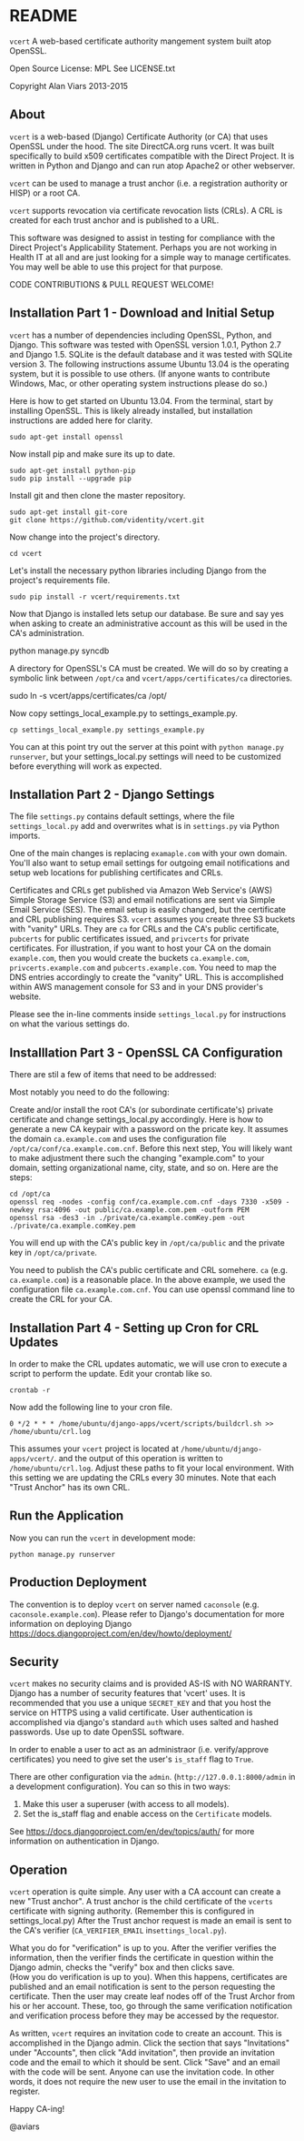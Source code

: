 README
======

`vcert`  A web-based certificate authority mangement system built atop OpenSSL.

Open Source License: MPL See LICENSE.txt

Copyright Alan Viars 2013-2015



About
-----

`vcert` is a web-based (Django) Certificate Authority (or CA) that uses OpenSSL
under the hood.  The site DirectCA.org runs vcert. It was built specifically to
build x509 certificates compatible with the Direct Project.  It is written in
Python and Django and can run atop Apache2 or other webserver.

`vcert` can be used to manage a trust anchor (i.e. a registration authority or
HISP) or a root CA.

`vcert` supports revocation via certificate revocation lists (CRLs). A CRL is
created for each trust anchor and is published to a URL.

This software was designed to assist in testing for compliance with the Direct
Project's Applicability Statement. Perhaps you are not working in Health IT at
all and are just looking for a simple way to manage certificates.  You may well
be able to use this project for that purpose.

CODE CONTRIBUTIONS & PULL REQUEST WELCOME! 

    
Installation Part 1 - Download and Initial Setup
------------------------------------------------

`vcert` has a number of dependencies including OpenSSL, Python,
and Django. This software was tested with OpenSSL version 1.0.1, Python 2.7
and Django 1.5. SQLite is the default database and it was  tested
with SQLite version 3. The following instructions assume Ubuntu 13.04 is the
operating system, but it is possible to use others. (If anyone wants to
contribute Windows, Mac, or other operating system instructions please do so.)


Here is how to get started on Ubuntu 13.04. From the terminal, start by
installing OpenSSL. This is likely already installed, but installation
instructions are added here for clarity.

    sudo apt-get install openssl

Now install pip and make sure its up to date.

    sudo apt-get install python-pip
    sudo pip install --upgrade pip
    

Install git and then clone the master repository.

    sudo apt-get install git-core
    git clone https://github.com/videntity/vcert.git

    
Now change into the project's directory.

    cd vcert
    
Let's install the necessary python libraries including Django from the
project's requirements file.

    sudo pip install -r vcert/requirements.txt


Now that Django is installed lets setup our database.  Be sure and say yes when
asking to create an administrative account as this will be used in the CA's
administration.

   python manage.py syncdb

A directory for OpenSSL's CA must be created. We will do so by creating a
symbolic link between `/opt/ca` and `vcert/apps/certificates/ca` directories.

   sudo ln -s vcert/apps/certificates/ca /opt/
   
Now copy settings_local_example.py to settings_example.py.

    cp settings_local_example.py settings_example.py


You can at this point try out the server at this point with
`python manage.py runserver`, but your settings_local.py settings will need to
be customized before everything will work as expected. 


Installation Part 2 - Django Settings
-------------------------------------

The file `settings.py` contains default settings, where the file
`settings_local.py` add and overwrites what is in `settings.py` via Python
imports.


One of the main changes is replacing `examaple.com` with your own domain. You'll
also want to setup email settings for outgoing email notifications and setup web
locations for publishing certificates and CRLs.


Certificates and CRLs get published via Amazon Web Service's (AWS) Simple
Storage Service (S3) and email notifications are sent via Simple Email Service
(SES). The email setup is easily changed, but the certificate and CRL
publishing requires S3.  `vcert` assumes you create three S3 buckets with "vanity"
URLs. They are `ca` for CRLs and the CA's public certificate, `pubcerts` for public
certificates issued, and `privcerts` for private certificates. For illustration,
if you want to host your CA on the domain `example.com`, then you would create the
buckets `ca.example.com`, `privcerts.example.com` and `pubcerts.example.com`.
You need to map the DNS entries accordingly to create the "vanity" URL.  This is
accomplished within AWS management console for S3 and in your DNS provider's
website.


Please see the in-line comments inside `settings_local.py` for instructions
on what the various settings do.



Installlation Part 3 - OpenSSL CA Configuration
-----------------------------------------------

There are stil a few of items that need to be addressed:

Most notably you need to do the following:

Create and/or install the root CA's (or subordinate certificate's) private
certificate and change settings_local.py accordingly.  Here is how to generate a
new CA keypair with a password on the pricate key.  It assumes the domain
`ca.example.com` and uses the configuration file
`/opt/ca/conf/ca.example.com.cnf`. Before this next step,  You will likely want
to make adjustment there such the changing "example.com" to your domain, setting
organizational name, city, state, and so on.  Here are the steps:


    cd /opt/ca
    openssl req -nodes -config conf/ca.example.com.cnf -days 7330 -x509 -newkey rsa:4096 -out public/ca.example.com.pem -outform PEM
    openssl rsa -des3 -in ./private/ca.example.comKey.pem -out ./private/ca.example.comKey.pem

You will end up with the CA's public key in `/opt/ca/public` and the private key
in `/opt/ca/private`.

You need to publish the CA's public certificate and CRL somehere.  `ca`
(e.g. `ca.example.com`) is a reasonable place. In the above example, we used
the configuration file `ca.example.com.cnf`.  You can use openssl command line
to create the CRL for your CA.



Installation Part 4  - Setting up Cron for CRL Updates
-------------------------------------------------------

In order to make the CRL updates automatic, we will use cron to execute a script
to perform the update. Edit your crontab like so.

    crontab -r
    
Now add the following line to your cron file.
    
    0 */2 * * * /home/ubuntu/django-apps/vcert/scripts/buildcrl.sh >> /home/ubuntu/crl.log

This assumes your `vcert` project is located at `/home/ubuntu/django-apps/vcert/`.
and the output of this operation is written to `/home/ubuntu/crl.log`. Adjust
these paths to fit your local environment.  With this setting we are updating
the CRLs every 30 minutes.  Note that each "Trust Anchor" has its own CRL.

    
    
Run the Application
-------------------

Now you can run the `vcert` in development mode:

    python manage.py runserver

    

Production Deployment
---------------------

The convention is to deploy `vcert` on server named `caconsole` (e.g. `caconsole.example.com`). 
Please refer to Django's documentation for more information on deploying Django
https://docs.djangoproject.com/en/dev/howto/deployment/
    
    
    
Security
--------

`vcert` makes no security claims and is provided AS-IS with NO WARRANTY. Django
has a number of security features that 'vcert' uses. It is recommended that you
use a unique `SECRET_KEY` and that you host the service on HTTPS using a valid
certificate.  User authentication is accomplished via django's standard `auth`
which uses salted and hashed passwords. Use up to date OpenSSL software.

In order to enable a user to act as an administraor (i.e. verify/approve
certificates) you need to give set the user's `is_staff` flag to `True`.

There are other configuration via the `admin`.
(`http://127.0.0.1:8000/admin` in a development
configuration). You can so this in two ways:

1. Make this user a superuser (with access to all models).
2. Set the is_staff flag and enable access on the `Certificate` models.

See https://docs.djangoproject.com/en/dev/topics/auth/ for more information on
authentication in Django.


Operation
---------

`vcert` operation is quite simple.  Any user with a CA account can create a new
"Trust anchor".  A trust anchor is the child certificate of the `vcerts`
certificate with signing authority. (Remember this is configured in
settings_local.py) After the Trust anchor request is made an email is sent to
the CA's verifier (`CA_VERIFIER_EMAIL` in`settings_local.py`).

What you do for "verification" is up to you.  After the
verifier verifies the information, then the verifier finds the certificate in
question within the Django admin, checks the "verify" box and then clicks save.  
(How you do verification is up to you).  When this happens, certificates are
published and an email notification is sent to the person requesting the
certificate.  Then the user may create leaf nodes off of the Trust Archor from
his or her account.  These, too, go through the same verification notification
and verification process before they may be accessed by the requestor. 


As written, `vcert` requires an invitation code to create an account.  This is
accomplished in the Django admin. Click the section that says "Invitations"
under "Accounts", then click "Add invitation", then provide an invitation code
and the email to which it should be sent.  Click "Save" and an email with the
code will be sent.  Anyone can use the invitation code.  In other words, it does
not require the new user to use the email in the invitation to register.


Happy CA-ing!

@aviars


    
